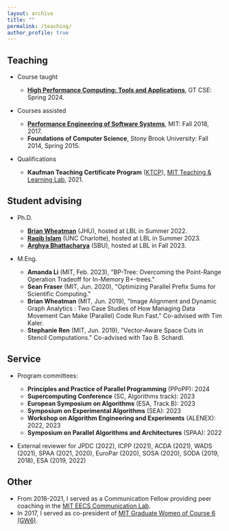 ```yaml
---
layout: archive
title: ""
permalink: /teaching/
author_profile: true
---
```


## Teaching
- Course taught
  - **[High Performance Computing: Tools and Applications](https://sites.gatech.edu/cse6230spring24/)**, GT CSE: Spring 2024.

- Courses assisted
  - **[Performance Engineering of Software Systems](https://ocw.mit.edu/courses/6-172-performance-engineering-of-software-systems-fall-2018/)**, MIT: Fall 2018, 2017.      
  - **Foundations of Computer Science**, Stony Brook University: Fall 2014, Spring 2015.

- Qualifications
  - **Kaufman Teaching Certificate Program** ([KTCP](https://tll.mit.edu/programming/grad-student-programming/kaufman-teaching-certificate-program/)), [MIT Teaching & Learning Lab](https://tll.mit.edu/), 2021.
 
## Student advising

- Ph.D.
  - **[Brian Wheatman](https://brianwheatman.com/)** (JHU), hosted at LBL in Summer 2022.
  - **[Raqib Islam](https://biqar.github.io/)** (UNC Charlotte), hosted at LBL in Summer 2023.
  - **[Arghya Bhattacharya](https://www3.cs.stonybrook.edu/~argbhattacha/)** (SBU), hosted at LBL in Fall 2023.

- M.Eng.
  - **Amanda Li** (MIT, Feb. 2023), "BP-Tree: Overcoming the Point-Range Operation Tradeoff for In-Memory B+-trees."
  - **Sean Fraser** (MIT, Jun. 2020), "Optimizing Parallel Prefix Sums for Scientific Computing."
  - **Brian Wheatman** (MIT, Jun. 2019), "Image Alignment
  and Dynamic Graph Analytics : Two Case Studies of How Managing Data Movement
  Can Make (Parallel) Code Run Fast." Co-advised with Tim Kaler.
  - **Stephanie Ren** (MIT, Jun. 2019), "Vector-Aware Space Cuts in Stencil
  Computations." Co-advised with Tao B. Schardl.

## Service
- Program committees:
  - **Principles and Practice of Parallel Programming** (PPoPP): 2024
  - **Supercomputing Conference** (SC, Algorithms track): 2023
  - **European Symposium on Algorithms** (ESA, Track B): 2023
  - **Symposium on Experimental Algorithms** (SEA): 2023
  - **Workshop on Algorithm Engineering and Experiments** (ALENEX): 2022, 2023
  - **Symposium on Parallel Algorithms and Architectures** (SPAA): 2022

- External reviewer for JPDC (2022), ICPP (2021), ACDA (2021), WADS (2021), SPAA
  (2021, 2020), EuroPar (2020), SOSA (2020), SODA (2019, 2018), ESA (2019, 2022)

## Other
- From 2018-2021, I served as a Communication Fellow providing peer coaching in the [MIT EECS Communication Lab](https://mitcommlab.mit.edu/eecs/).
- In 2017, I served as co-president of [MIT Graduate Women of Course 6 (GW6)](http://gw6.scripts.mit.edu/).
